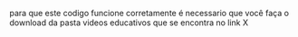 para que este codigo funcione corretamente é necessario que você faça o download da pasta videos educativos que se encontra no link X